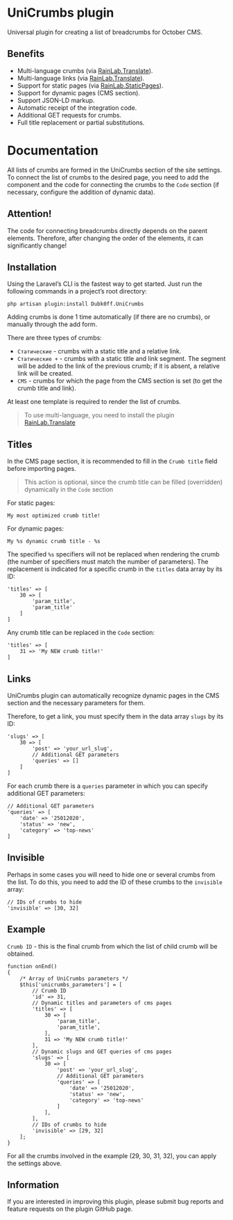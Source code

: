 # UniCrumbs plugin

Universal plugin for creating a list of breadcrumbs for October CMS.

## Benefits

* Multi-language crumbs (via [RainLab.Translate](https://octobercms.com/plugin/rainlab-translate)).
* Multi-language links (via [RainLab.Translate](https://octobercms.com/plugin/rainlab-translate)).
* Support for static pages (via [RainLab.StaticPages](https://octobercms.com/plugin/rainlab-pages)).
* Support for dynamic pages (CMS section).
* Support JSON-LD markup.
* Automatic receipt of the integration code.
* Additional GET requests for crumbs.
* Full title replacement or partial substitutions.

# Documentation

All lists of crumbs are formed in the UniCrumbs section of the site settings. To connect the list of crumbs to the desired page, you need to add the component and the code for connecting the crumbs to the `Code` section (if necessary, configure the addition of dynamic data).

## Attention!

The code for connecting breadcrumbs directly depends on the parent elements.
Therefore, after changing the order of the elements, it can significantly change!

## Installation

Using the Laravel’s CLI is the fastest way to get started. Just run the following commands in a project’s root directory:

```
php artisan plugin:install Dubk0ff.UniCrumbs
```

Adding crumbs is done 1 time automatically (if there are no crumbs), or manually through the add form.

There are three types of crumbs:
* `Статические` - crumbs with a static title and a relative link.
* `Статические +` - crumbs with a static title and link segment. The segment will be added to the link of the previous crumb; if it is absent, a relative link will be created.
* `CMS` - crumbs for which the page from the CMS section is set (to get the crumb title and link).

At least one template is required to render the list of crumbs.

> To use multi-language, you need to install the plugin [RainLab.Translate](https://octobercms.com/plugin/rainlab-translate)

## Titles

In the CMS page section, it is recommended to fill in the `Сrumb title` field before importing pages.

> This action is optional, since the crumb title can be filled (overridden) dynamically in the `Code` section

For static pages:

```
My most optimized crumb title!
```

For dynamic pages:

```
My %s dynamic crumb title - %s
```

The specified `%s` specifiers will not be replaced when rendering the crumb (the number of specifiers must match the number of parameters). The replacement is indicated for a specific crumb in the `titles` data array by its ID:

```
'titles' => [
    30 => [
        'param_title',
        'param_title'
    ]
]
```

Any crumb title can be replaced in the `Code` section:

```
'titles' => [
    31 => 'My NEW crumb title!'
]
```

## Links

UniCrumbs plugin can automatically recognize dynamic pages in the CMS section and the necessary parameters for them.

Therefore, to get a link, you must specify them in the data array `slugs` by its ID:

```
'slugs' => [
    30 => [
        'post' => 'your_url_slug',
        // Additional GET parameters
        'queries' => []
    ]
]
```

For each crumb there is a `queries` parameter in which you can specify additional GET parameters:

```
// Additional GET parameters
'queries' => [
    'date' => '25012020',
    'status' => 'new',
    'category' => 'top-news'
]
```

## Invisible

Perhaps in some cases you will need to hide one or several crumbs from the list. To do this, you need to add the ID of these crumbs to the `invisible` array:

```
// IDs of crumbs to hide
'invisible' => [30, 32]
```

## Example

`Crumb ID` - this is the final crumb from which the list of child crumb will be obtained.

```
function onEnd()
{
    /* Array of UniCrumbs parameters */
    $this['unicrumbs_parameters'] = [
        // Crumb ID
        'id' => 31,
        // Dynamic titles and parameters of cms pages
        'titles' => [
            30 => [
                'param_title',
                'param_title',
            ],
            31 => 'My NEW crumb title!'
        ],
        // Dynamic slugs and GET queries of cms pages
        'slugs' => [
            30 => [
                'post' => 'your_url_slug',
                // Additional GET parameters
                'queries' => [
                    'date' => '25012020',
                    'status' => 'new',
                    'category' => 'top-news'
                ]
            ],
        ],
        // IDs of crumbs to hide
        'invisible' => [29, 32]
    ];
}
```

For all the crumbs involved in the example (29, 30, 31, 32), you can apply the settings above.

## Information

If you are interested in improving this plugin, please submit bug reports and feature requests on the plugin GitHub page.